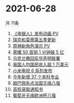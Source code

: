 # 2021-06-28
  共 11条

  <!-- BEGIN -->
  <!-- 最后更新时间:Mon Jun 28 2021 22:10:08 GMT+0000 (Coordinated Universal Time) -->
  1. [《电锯人》发布动画 PV  ](https://www.zhihu.com/search?q=电锯人)
1. [瑞克和莫蒂第五季更新](https://www.zhihu.com/search?q=瑞克和莫蒂)
1. [原神新角色演示 PV](https://www.zhihu.com/search?q=原神)
1. [荣耀 50 首销 1 分钟破 5 亿](https://www.zhihu.com/search?q=荣耀50)
1. [乌克兰撤回反华声明联署](https://www.zhihu.com/search?q=乌克兰)
1. [我国人均国民收入超 1 万美元](https://www.zhihu.com/search?q=人均国民收入)
1. [小米电视 6 系列发布](https://www.zhihu.com/search?q=小米电视)
1. [今年新增 37 个本科专业](https://www.zhihu.com/search?q=新专业)
1. [姆巴佩失点法国无缘八强](https://www.zhihu.com/search?q=法国队)
1. [高校录取通知书](https://www.zhihu.com/search?q=高校录取通知书)
1. [葡萄牙无缘欧洲杯八强](https://www.zhihu.com/search?q=葡萄牙队)
  <!-- END -->
  